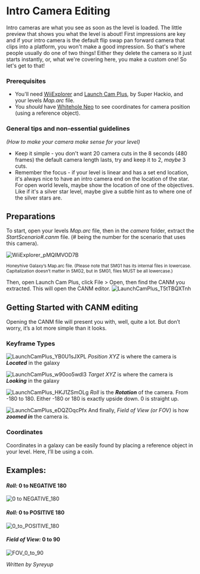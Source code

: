 # Intro Camera Editing

Intro cameras are what you see as soon as the level is loaded. The little preview that shows you what the level is about\! First impressions are key and if your intro camera is the default flip swap pan forward camera that clips into a platform, you won't make a good impression. So that's where people usually do one of two things\! Either they delete the camera so it just starts instantly, or, what we're covering here, you make a custom one\! So let's get to that\!

### Prerequisites

* You'll need [WiiExplorer](https://github.com/SuperHackio/WiiExplorer) and [Launch Cam Plus](https://github.com/SuperHackio/LaunchCamPlus), by Super Hackio, and your levels *Map.arc* file.
* You *should* have [Whitehole Neo](https://github.com/SMGCommunity/Whitehole-Neo) to see coordinates for camera position (using a reference object).

### General tips and non-essential guidelines
*(How to make your camera make sense for your level)*

* Keep it simple \- you don't want 20 camera cuts in the 8 seconds (480 frames) the default camera length lasts, try and keep it to 2, *maybe* 3 cuts.  
* Remember the focus \- if your level is linear and has a set end location, it's always nice to have an intro camera end on the location of the star. For open world levels, maybe show the location of one of the objectives. Like if it's a silver star level, maybe give a subtle hint as to where one of the silver stars are.



## Preparations

To start, open your levels *Map.arc* file, then in the *camera* folder, extract the *StartScenario\#.canm* file. (\# being the number for the scenario that uses this camera). 

![WiiExplorer_pMQIMVOD7B](https://github.com/user-attachments/assets/3a0d6e39-9d6c-4720-9cab-4b5899406cd8)

<sup>Honeyhive Galaxy’s Map.arc file. (Please note that SMG1 has its internal files in lowercase. Capitalization doesn’t matter in SMG2, but in SMG1, files MUST be all lowercase.)<sup>

Then, open Launch Cam Plus, click File \> Open, then find the CANM you extracted. This will open the CANM editor.
![LaunchCamPlus_T5tTBQXTnh](https://github.com/user-attachments/assets/69d7d930-8b8e-4a0e-ac31-2bd759685a8f)



## Getting Started with CANM editing 

Opening the CANM file will present you with, well, quite a lot. But don’t worry, it’s a lot more simple than it looks. 

### Keyframe Types


![LaunchCamPlus_YB0U1sJXPL](https://github.com/user-attachments/assets/3c617638-54db-4bbd-a6ec-bfc5fff3ac0b)
*Position XYZ* is where the camera is ***Located*** in the galaxy

![LaunchCamPlus_w90oo5wdl3](https://github.com/user-attachments/assets/6df330e0-5d90-4c27-a5a6-e232d30b26c1)
*Target XYZ* is where the camera is ***Looking*** in the galaxy

![LaunchCamPlus_HKJ1ZSmOLg](https://github.com/user-attachments/assets/9f37b426-9c9c-4b6f-bf63-4383c50dc1aa)
*Roll* is the ***Rotation*** of the camera. From \-180 to 180\. Either \-180 or 180 is exactly upside down. 0 is straight up.   

![LaunchCamPlus_eDQZOqcPfx](https://github.com/user-attachments/assets/8c2ee47e-2367-42d2-afdd-cea24818908c)
And finally, *Field of View* *(or FOV)* is how ***zoomed in*** the camera is.

### Coordinates

Coordinates in a galaxy can be easily found by placing a reference object in your level. Here, I’ll be using a coin.

## Examples:

#### *Roll:* 0 to NEGATIVE 180

![0 to NEGATIVE_180](https://github.com/Syreyup/markdownviewer/blob/main/images/rolling%20from%200%20to%20-180.gif)

#### *Roll:* 0 to POSITIVE 180

![0_to_POSITIVE_180](https://github.com/Syreyup/markdownviewer/blob/main/images/rolling%20from%200%20to%20positive%20180.gif)

#### *Field of View:* 0 to 90

![FOV_0_to_90](https://github.com/Syreyup/markdownviewer/blob/main/images/r%20FOV%200%20to%2090.gif?)

*Written by Syreyup*
